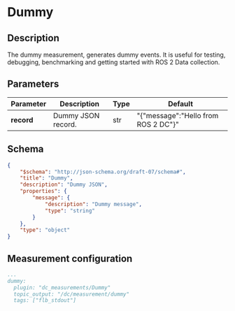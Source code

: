 # Dummy

## Description
The dummy measurement, generates dummy events. It is useful for testing, debugging, benchmarking and getting started with ROS 2 Data collection.

## Parameters

| Parameter  | Description        | Type | Default                                 |
| ---------- | ------------------ | ---- | --------------------------------------- |
| **record** | Dummy JSON record. | str  | "{\"message\":\"Hello from ROS 2 DC\"}" |


## Schema

```json
{
    "$schema": "http://json-schema.org/draft-07/schema#",
    "title": "Dummy",
    "description": "Dummy JSON",
    "properties": {
        "message": {
            "description": "Dummy message",
            "type": "string"
        }
    },
    "type": "object"
}
```

## Measurement configuration

```yaml
...
dummy:
  plugin: "dc_measurements/Dummy"
  topic_output: "/dc/measurement/dummy"
  tags: ["flb_stdout"]
```
